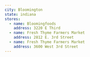 ```yaml
---
city: Bloomington
state: indiana
stores:
  - name: Bloomingfoods
    address: 3220 E Third
  - name: Fresh Thyme Farmers Market
    address: 2812 E. 3rd Street
  - name: Fresh Thyme Farmers Market
    address: 3600 West 3rd Street
---
```

